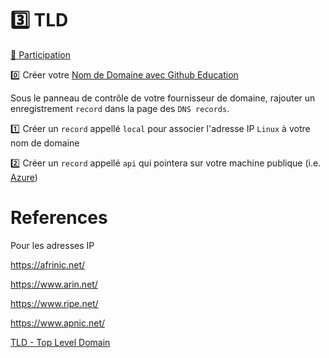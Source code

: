 # :three: TLD 

[:tada: Participation](Participation.md)

:zero: Créer votre [Nom de Domaine avec Github Education](https://education.github.com/pack?sort=popularity&tag=Domains)

Sous le panneau de contrôle de votre fournisseur de domaine, rajouter un enregistrement `record` dans la page des `DNS records`.

:one: Créer un `record` appellé `local` pour associer l'adresse IP `Linux` à votre nom de domaine 

:two: Créer un `record` appellé `api` qui pointera sur votre machine publique (i.e. [Azure](https://github.com/CollegeBoreal/Tutoriels/tree/main/2.Virtualisation/2.VM/1.Docker-Machine/5.Azure))



# References


Pour les adresses IP

https://afrinic.net/

https://www.arin.net/

https://www.ripe.net/

https://www.apnic.net/

[TLD - Top Level Domain](https://en.wikipedia.org/wiki/Top-level_domain)







